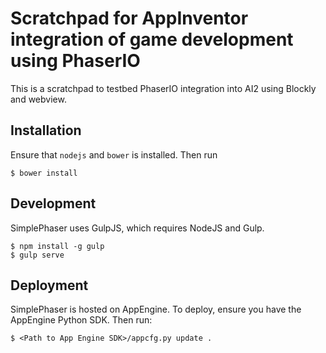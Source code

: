 Scratchpad for AppInventor integration of game development using PhaserIO
============================================================================

This is a scratchpad to testbed PhaserIO integration into AI2 using Blockly and webview.

## Installation

Ensure that `nodejs` and `bower` is installed.  Then run 

    $ bower install
    

## Development

SimplePhaser uses GulpJS, which requires NodeJS and Gulp.

    $ npm install -g gulp
    $ gulp serve

    
## Deployment

SimplePhaser is hosted on AppEngine.  To deploy, ensure you have 
the AppEngine Python SDK.  Then run:

    $ <Path to App Engine SDK>/appcfg.py update .

